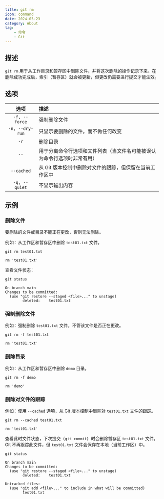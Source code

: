 ```yaml
---
title: git rm
icon: command
date: 2024-05-23
category: About
tag:
    - 命令
    - Git
---
```


## 描述

`git rm` 用于从工作目录和暂存区中删除文件，并将这次删除的操作记录下来。在删除成功完成后，索引（暂存区）就会被更新，但更改仍需要进行提交才能生效。

## 选项

|  选项  |  描述  |
|  :----:  |  :----  |
|  `-f, --force`  |  强制删除文件  |
|  `-n, --dry-run`  |  只显示要删除的文件，而不做任何改变  |
|  `-r`  |  删除目录  |
|  `--`  |  用于分离命令行选项和文件列表（当文件名可能被误认为命令行选项时非常有用）  |
|  `--cached`  |  从 Git 版本控制中删除对文件的跟踪，但保留在当前工作区中  |
|  `-q, --quiet`  |  不显示输出内容  |

## 示例

### 删除文件

要删除的文件或目录不能正在更改，否则无法删除。

例如：从工作区和暂存区中删除 `test01.txt` 文件。

```shell
git rm test01.txt

rm 'test01.txt'
```

查看文件状态：

```shell
git status

On branch main
Changes to be committed:
  (use "git restore --staged <file>..." to unstage)
        deleted:    test01.txt
```

### 强制删除文件

例如：强制删除 `test01.txt` 文件，不管该文件是否正在更改。

```shell
git rm -f test01.txt

rm 'test01.txt'
```

### 删除目录

例如：从工作区和暂存区中删除 `demo` 目录。

```shell
git rm -f demo

rm 'demo'
```

### 删除对文件的跟踪

例如：使用 `--cached` 选项，从 Git 版本控制中删除对 `test01.txt` 文件的跟踪。

```shell
git rm --cached test01.txt

rm 'test01.txt'
```

查看此时文件状态，下次提交（`git commit`）时会删除暂存区 `test01.txt` 文件，Git 不再跟踪此文件，但 `test01.txt` 文件会保存在本地（当前工作区）中。

```shell
git status

On branch main
Changes to be committed:
  (use "git restore --staged <file>..." to unstage)
        deleted:    test01.txt

Untracked files:
  (use "git add <file>..." to include in what will be committed)
        test01.txt
```
